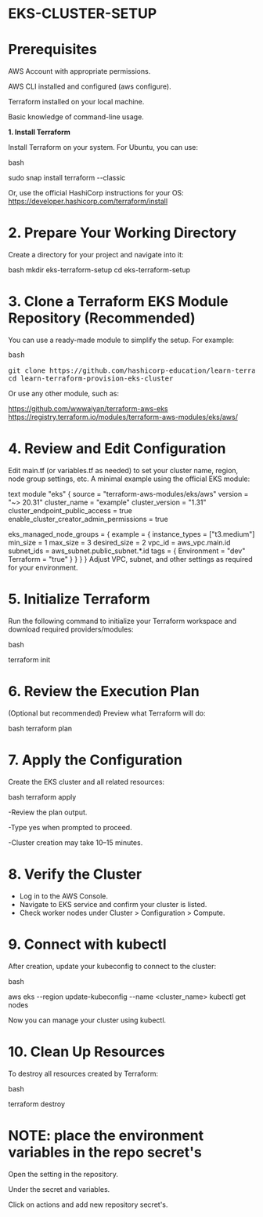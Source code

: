 #           EKS-CLUSTER-SETUP

# Prerequisites

AWS Account with appropriate permissions.

AWS CLI installed and configured (aws configure).

Terraform installed on your local machine.

Basic knowledge of command-line usage.

**1. **Install Terraform****

Install Terraform on your system. For Ubuntu, you can use:

bash

sudo snap install terraform --classic

Or, use the official HashiCorp instructions for your OS:
https://developer.hashicorp.com/terraform/install

# 2. Prepare Your Working Directory
Create a directory for your project and navigate into it:

bash
mkdir eks-terraform-setup
cd eks-terraform-setup
# 3. Clone a Terraform EKS Module Repository (Recommended)

You can use a ready-made module to simplify the setup. For example:
<pre>
bash

git clone https://github.com/hashicorp-education/learn-terraform-provision-eks-cluster.git
cd learn-terraform-provision-eks-cluster</pre>

Or use any other module, such as:

https://github.com/wwwaiyan/terraform-aws-eks
https://registry.terraform.io/modules/terraform-aws-modules/eks/aws/

# 4. Review and Edit Configuration

Edit main.tf (or variables.tf as needed) to set your cluster name, region, node group settings, etc.
A minimal example using the official EKS module:

text
module "eks" {
  source          = "terraform-aws-modules/eks/aws"
  version         = "~> 20.31"
  cluster_name    = "example"
  cluster_version = "1.31"
  cluster_endpoint_public_access = true
  enable_cluster_creator_admin_permissions = true

  eks_managed_node_groups = {
    example = {
      instance_types = ["t3.medium"]
      min_size       = 1
      max_size       = 3
      desired_size   = 2
      vpc_id         = aws_vpc.main.id
      subnet_ids     = aws_subnet.public_subnet.*.id
      tags = {
        Environment = "dev"
        Terraform   = "true"
      }
    }
  }
}
Adjust VPC, subnet, and other settings as required for your environment.

# 5. Initialize Terraform

Run the following command to initialize your Terraform workspace and download required providers/modules:

bash

terraform init

# 6. Review the Execution Plan
(Optional but recommended) Preview what Terraform will do:

bash
terraform plan

# 7. Apply the Configuration

Create the EKS cluster and all related resources:

bash
terraform apply

-Review the plan output.

-Type yes when prompted to proceed.

-Cluster creation may take 10–15 minutes.

# 8. Verify the Cluster
<ul>
 <li>Log in to the AWS Console.</li>

<li>Navigate to EKS service and confirm your cluster is listed.</li>

<li>Check worker nodes under Cluster > Configuration > Compute.</li>

</ul>

# 9. Connect with kubectl
After creation, update your kubeconfig to connect to the cluster:

bash

aws eks --region <region> update-kubeconfig --name <cluster_name>
kubectl get nodes

Now you can manage your cluster using kubectl.

# 10. Clean Up Resources 

To destroy all resources created by Terraform:

bash

terraform destroy

 # NOTE: place the environment variables in the repo secret's

Open the setting in the repository.

Under the secret and variables.

Click on actions and add new repository secret's.
